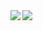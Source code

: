 <!--
**astanwar99/astanwar99** is a ✨ _special_ ✨ repository because its `README.md` (this file) appears on your GitHub profile.

Here are some ideas to get you started:

- 🔭 I’m currently working on ...
- 🌱 I’m currently learning ...
- 👯 I’m looking to collaborate on ...
- 🤔 I’m looking for help with ...
- 💬 Ask me about ...
- 📫 How to reach me: ...
- 😄 Pronouns: ...
- ⚡ Fun fact: ...
-->


<a href="https://github.com/astanwar99/github-readme-stats">
  <img align="left" src="http://github-readme-stats-git-master-astanwar99.vercel.app/api?username=astanwar99&count_private=true&show_icons=true&theme=radical" />
</a>
<a href="https://github.com/astanwar99/github-readme-stats">
  <img align="left" src="http://github-readme-stats-git-master-astanwar99.vercel.app/api/top-langs/?username=astanwar99&count_private=true&show_icons=true&hide=matlab,Jupyter%20Notebook&theme=radical&layout=donut" />
</a>
